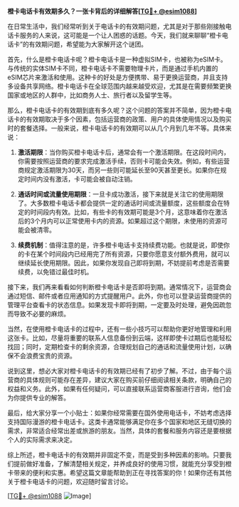 **橙卡电话卡有效期多久？一张卡背后的详细解答[[TG💪+ @esim1088](https://t.me/s/esim1088)]**

在日常生活中，我们经常听到关于电话卡的有效期问题，尤其是对于那些刚接触电话卡服务的人来说，这可能是一个让人困惑的话题。今天，我们就来聊聊“橙卡电话卡”的有效期问题，希望能为大家解开这个谜团。

首先，什么是橙卡电话卡呢？橙卡电话卡是一种虚拟SIM卡，也被称为eSIM卡。与传统的实体SIM卡不同，橙卡电话卡不需要物理卡片，而是通过手机内置的eSIM芯片来激活和使用。这种卡的好处是方便携带、易于更换运营商，并且支持多设备共享网络。橙卡电话卡在全球范围内越来越受欢迎，尤其是在需要频繁更换国家或地区的人群中，比如商务人士、旅行者以及留学生等。

那么，橙卡电话卡的有效期到底有多久呢？这个问题的答案并不简单，因为橙卡电话卡的有效期取决于多个因素，包括运营商的政策、用户的具体使用情况以及购买时的套餐选择。一般来说，橙卡电话卡的有效期可以从几个月到几年不等。具体来说：

1. **激活期限**：当你购买橙卡电话卡后，通常会有一个激活期限。在这段时间内，你需要按照运营商的要求完成激活手续，否则卡可能会失效。例如，有些运营商规定激活期限为30天，而另一些则可能延长至90天甚至更长。如果你在规定时间内没有激活，卡可能会被自动注销。

2. **通话时间或流量使用期限**：一旦卡成功激活，接下来就是关注它的使用期限了。大多数橙卡电话卡都会提供一定的通话时间或流量额度，这些额度会在特定的时间段内有效。比如，有些卡的有效期可能是3个月，这意味着你在激活后的3个月内可以正常使用卡内的资源。如果超过这个期限，未使用的资源可能会被清零。

3. **续费机制**：值得注意的是，许多橙卡电话卡支持续费功能。也就是说，即使你的卡在某个时间段内已经用完了所有资源，只要你愿意支付额外费用，就可以继续延长使用期限。因此，如果你发现自己即将到期，不妨提前考虑是否需要续费，以免错过最佳时机。

接下来，我们再来看看如何判断橙卡电话卡是否即将到期。通常情况下，运营商会通过短信、邮件或者应用通知的方式提醒用户。此外，你也可以登录运营商提供的管理平台查看卡的状态信息。如果发现卡即将到期，一定要及时处理，避免因疏忽而导致不必要的麻烦。

当然，在使用橙卡电话卡的过程中，还有一些小技巧可以帮助你更好地管理和利用这张卡。比如，尽量将重要的联系人信息备份到云端，这样即使卡过期后也能轻松找回；同时，定期检查卡的剩余资源，合理规划自己的通话和流量使用计划，以确保不会浪费宝贵的资源。

说到这里，想必大家对橙卡电话卡的有效期已经有了初步了解。不过，由于每个运营商的具体规则可能存在差异，建议大家在购买前仔细阅读相关条款，明确自己的权益和义务。此外，如果有任何疑问，可以直接联系运营商客服进行咨询，他们会为你提供专业的解答。

最后，给大家分享一个小贴士：如果你经常需要在国外使用电话卡，不妨考虑选择支持国际漫游的橙卡电话卡。这类卡通常能够满足你在多个国家和地区无缝切换的需求，非常适合经常出差或旅游的朋友。当然，具体的套餐和服务内容还是要根据个人的实际需求来决定。

综上所述，橙卡电话卡的有效期并非固定不变，而是受到多种因素的影响。只要我们提前做好准备，了解清楚相关规定，并养成良好的使用习惯，就能充分享受到橙卡带来的便利和实惠。希望这篇文章能帮助到正在寻找答案的你！如果你还有其他关于橙卡电话卡的问题，欢迎随时留言讨论。

[[TG💪+ @esim1088](https://t.me/s/esim1088) ![Image](https://i.postimg.cc/4NQfJmqS/Snipaste-2025-05-13-00-14-12.png)]